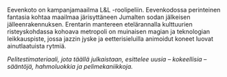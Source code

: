 Eevenkoto on kampanjamaailma L&L -roolipeliin. Eevenkodossa perinteinen fantasia kohtaa maailmaa järisyttäneen Jumalten sodan jälkeisen jälleenrakennuksen. Erentarin mantereen etelärannalla kulttuurien risteyskohdassa kohoava metropoli on muinaisen magian ja teknologian leikkauspiste, jossa jazzin jyske ja eetterisieluilla animoidut koneet luovat ainutlaatuista rytmiä.

_Pelitestimateriaali, jota täällä julkaistaan, esittelee uusia – kokeellisia – sääntöjä, hahmoluokkia ja pelimekaniikkoja._